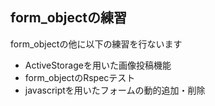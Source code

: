 ## form_objectの練習
form_objectの他に以下の練習を行ないます
- ActiveStorageを用いた画像投稿機能  
- form_objectのRspecテスト
- javascriptを用いたフォームの動的追加・削除  

